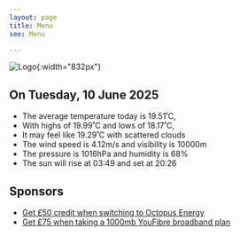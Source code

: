 ```yaml
---
layout: page
title: Menu
seo: Menu

---
```


![Logo](/images/logo.jpg){:width="832px"}

<!-- weather_marker starts -->
## On Tuesday, 10 June 2025

- The average temperature today is 19.51˚C,
- With highs of 19.99˚C and lows of 18.17˚C,
- It may feel like 19.29˚C with scattered clouds
- The wind speed is 4.12m/s and visibility is 10000m
- The pressure is 1016hPa and humidity is 68%
- The sun will rise at 03:49 and set at 20:26

<!-- weather_marker ends -->

## Sponsors

- [Get £50 credit when switching to Octopus Energy](https://bit.ly/3oD1nnS)
- [Get £75 when taking a 1000mb YouFibre broadband plan](https://aklam.io/91zWhU?)
